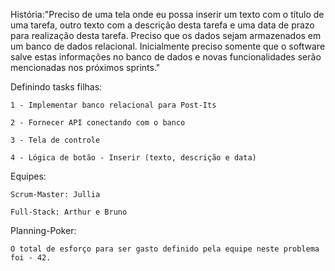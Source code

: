 História:"Preciso de uma tela onde eu possa inserir um texto com o título de uma tarefa, outro texto
com a descrição desta tarefa e uma data de prazo para realização desta tarefa.
Preciso que os dados sejam armazenados em um banco de dados relacional.
Inicialmente preciso somente que o software salve estas informações no banco de dados e
novas funcionalidades serão mencionadas nos próximos sprints."


Definindo tasks filhas:

    1 - Implementar banco relacional para Post-Its
    
    2 - Fornecer API conectando com o banco
    
    3 - Tela de controle
    
    4 - Lógica de botão - Inserir (texto, descrição e data)

Equipes:

    Scrum-Master: Jullia
    
    Full-Stack: Arthur e Bruno

Planning-Poker:

    O total de esforço para ser gasto definido pela equipe neste problema foi - 42.
